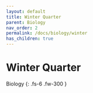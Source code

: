 ```yaml
---
layout: default
title: Winter Quarter
parent: Biology
nav_order: 2
permalink: /docs/biology/winter
has_children: true
---
```


# Winter Quarter

Biology
{: .fs-6 .fw-300 }

